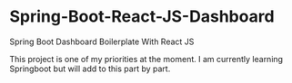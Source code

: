 # Spring-Boot-React-JS-Dashboard
Spring Boot Dashboard Boilerplate With React JS

This project is one of my priorities at the moment. I am currently learning Springboot but will add to this part by part.
